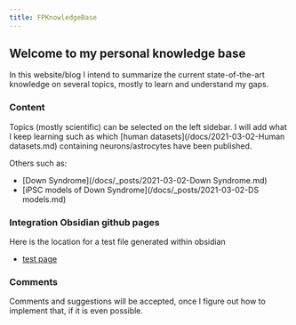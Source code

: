 ```yaml
---
title: FPKnowledgeBase
---
```


## Welcome to my personal knowledge base

In this website/blog I intend to summarize the current state-of-the-art knowledge on several topics, mostly to learn and understand my gaps.

### Content

Topics (mostly scientific) can be selected on the left sidebar.
I will add what I keep learning such as which [human datasets](/docs/2021-03-02-Human datasets.md) containing neurons/astrocytes have been published.

Others such as:
- [Down Syndrome](/docs/_posts/2021-03-02-Down Syndrome.md)
- [iPSC models of Down Syndrome](/docs/_posts/2021-03-02-DS models.md)

### Integration Obsidian github pages
Here is the location for a test file generated within obsidian
- [test page](/docs/obsidian/2021-03-04-test.md)

### Comments

Comments and suggestions will be accepted, once I figure out how to implement that, if it is even possible.

